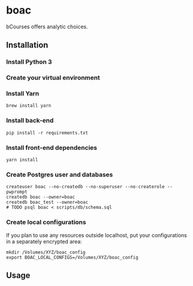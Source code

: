 # boac

bCourses offers analytic choices.

## Installation

### Install Python 3

### Create your virtual environment

### Install Yarn

`brew install yarn`

### Install back-end

`pip install -r requirements.txt`

### Install front-end dependencies

`yarn install`

### Create Postgres user and databases

```
createuser boac --no-createdb --no-superuser --no-createrole --pwprompt
createdb boac --owner=boac
createdb boac_test --owner=boac
# TODO psql boac < scripts/db/schema.sql
```

### Create local configurations

If you plan to use any resources outside localhost, put your configurations in a separately encrypted area:

```
mkdir /Volumes/XYZ/boac_config
export BOAC_LOCAL_CONFIGS=/Volumes/XYZ/boac_config
```

## Usage
